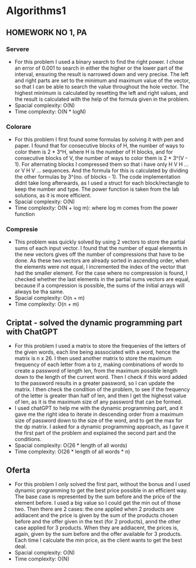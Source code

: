 # Algorithms1

## HOMEWORK NO 1, PA

### Servere

* For this problem I used a binary search to find the right power. I chose an
error of 0.001 to search in either the higher or the lower part of the
interval, ensuring the result is narrowed down and very precise. The left and
right parts are set to the minimum and maximum value of the vector, so that I
can be able to search the value throughout the hole vector. The highest minimum
is calculated by resetting the left and right values, and the result is
calculated with the help of the formula given in the problem. 
* Spacial complexity: O(N)
* Time complexity: O(N * logN)


### Colorare

* For this problem I first found some formulas by solving it with pen and
paper. I found that for consecutive blocks of H, the number of ways to color
them is 2 * 3^H, where H is the number of H blocks, and for consecutive blocks
of V, the number of ways to color them is 2 * 3^(V - 1). For alternating blocks
I compressed them so that i have only H V H ... or V H V ... sequences. And the
formula for this is calculated by dividing the other formulas by 3^(no. 
of blocks - 1). The code implementation didnt take long afterwards, as I used
a struct for each block/rectangle to keep the number and type. The power
function is taken from the lab solutions, as it is more efficient.
* Spacial complexity: O(N)
* Time complexity: O(N + log m): where log m comes from the power function


### Compresie

* This problem was quickly solved by using 2 vectors to store the partial sums
of each input vector. I found that the number of equal elements in the new
vectors gives off the number of compressions that have to be done. As these two
vectors are already sorted in ascending order, when the elements were not
equal, I incremented the index of the vector that had the smaller element.
For the case where no compression is found, I checked whether the last elements
in the partial sums vectors are equal, because if a compression is possible, the
sums of the initial arrays will always be tha same.
* Spacial complexity: O(n + m)
* Time complexity: O(n + m)


## Criptat - solved the dynamic programming part with ChatGPT

* For this problem I used a matrix to store the frequenies of the letters of
the given words, each line being asssociated with a word, hence the matrix is
n x 26. I then used another matrix to store the maximum frequency of each
letter from a to z, making combinations of words to create a password of length
len, from the maximum possible length down to the length of the current word.
Then I check if this word added to the password results in a greater password,
so I can update the matrix. I then check the condition of the problem, to
see if the frequency of the letter is greater than half of len, and then I get
the highesst value of len, as it is the maximum size of any password that can
be formed.
* I used chatGPT to help me with the dynamic programming part, and it gave me
the right idea to iterate in descending order from a maximum size of password
down to the size of the word, and to get the max for the dp matrix. I asked
for a dynamic programming approach, as I gave it the first part of the problem
and explained the second part and the conditions. 
* Spacial complexity: O(26 * length of all words)
* Time complexity: O(26 * length of all words * n)


## Oferta

* For this problem I only solved the first part, without the bonus and I used
dynamic programming to get the best price possible in an efficient way. The
base case is represented by the sum before and the price of the element before.
I used a big value so I could get the min out of those two. Then there are 2
cases: the one applied when 2 products are addiacent and the price is given 
by the sum of the products chosen before and the offer given in the text (for
2 products), annd the other case applied for 3 products. When they are
addiacent, the prices is, again, given by the sum before and the offer
available for 3 products. Each time I calculate the min price, as the client
wants to get the best deal.
* Spacial complexity: O(N)
* Time complexity: O(N)



    
